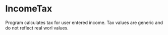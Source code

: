# IncomeTax

Program calculates tax for user entered income. 
Tax values are generic and do not reflect real
worl values. 